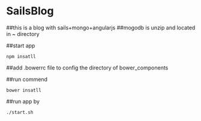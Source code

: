 # SailsBlog
##this is a blog with sails+mongo+angularjs 
##mogodb is unzip and located in ~ directory  

##start app

    npm insatll
##add .bowerrc file to config the directory of bower_components

##run commend

    bower insatll  
##run app by

    ./start.sh
